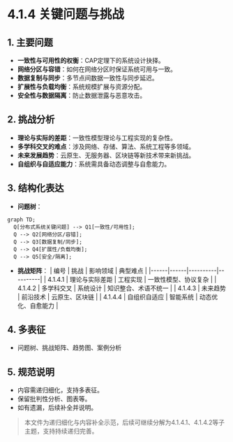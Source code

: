 # 4.1.4 关键问题与挑战

## 1. 主要问题

- **一致性与可用性的权衡**：CAP定理下的系统设计抉择。
- **网络分区与容错**：如何在网络分区时保证系统可用与一致。
- **数据复制与同步**：多节点间数据一致性与同步延迟。
- **扩展性与负载均衡**：系统规模扩展与资源分配。
- **安全性与数据隔离**：防止数据泄露与恶意攻击。

## 2. 挑战分析

- **理论与实际的差距**：一致性模型理论与工程实现的复杂性。
- **多学科交叉的难点**：涉及网络、存储、算法、系统工程等多领域。
- **未来发展趋势**：云原生、无服务器、区块链等新技术带来新挑战。
- **自组织与自适应能力**：系统需具备动态调整与自愈能力。

## 3. 结构化表达

- **问题树**：

```mermaid
graph TD;
  Q[分布式系统关键问题] --> Q1[一致性/可用性];
  Q --> Q2[网络分区/容错];
  Q --> Q3[数据复制/同步];
  Q --> Q4[扩展性/负载均衡];
  Q --> Q5[安全/隔离];
```

- **挑战矩阵**：
| 编号 | 挑战 | 影响领域 | 典型难点 |
|------|------|----------|----------|
| 4.1.4.1 | 理论与实际差距 | 工程实现 | 一致性模型、协议复杂 |
| 4.1.4.2 | 多学科交叉 | 系统设计 | 知识整合、术语不统一 |
| 4.1.4.3 | 未来趋势 | 前沿技术 | 云原生、区块链 |
| 4.1.4.4 | 自组织自适应 | 智能系统 | 动态优化、自愈能力 |

## 4. 多表征

- 问题树、挑战矩阵、趋势图、案例分析

## 5. 规范说明

- 内容需递归细化，支持多表征。
- 保留批判性分析、图表等。
- 如有遗漏，后续补全并说明。

> 本文件为递归细化与内容补全示范，后续可继续分解为4.1.4.1、4.1.4.2等子主题，支持持续递归完善。
